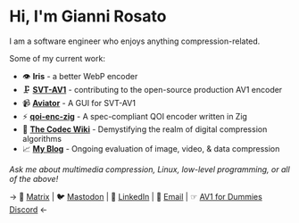 # Hi, I'm Gianni Rosato

I am a software engineer who enjoys anything compression-related.

Some of my current work:

- 👁️ **Iris** - a better WebP encoder
- 🗜️ **[SVT-AV1](https://gitlab.com/AOMediaCodec/SVT-AV1/)** - contributing to the open-source production AV1 encoder
- 📹 **[Aviator](https://wiki.x266.mov/docs/utilities/Aviator)** - A GUI for SVT-AV1
- ⚡️ **[qoi-enc-zig](https://github.com/gianni-rosato/qoi-enc-zig)** - A spec-compliant QOI encoder written in Zig
- 📖 **[The Codec Wiki](https://wiki.x266.mov/)** - Demystifying the realm of digital compression algorithms
- 📈 **[My Blog](https://giannirosato.com/blog/)** - Ongoing evaluation of image, video, & data compression

*Ask me about multimedia compression, Linux, low-level programming, or all of the above!*

-> 📲 [Matrix](https://matrix.to/#/@computerbustr:matrix.org) | 🐦️ [Mastodon](https://disobey.net/@gianni) | 🧾 [LinkedIn](https://www.linkedin.com/in/gianni-r-52487124b/) | 📧 [Email](mailto:grosatowork@proton.me) | ☞ [AV1 for Dummies Discord](https://discord.gg/bbQD5MjDr3) <-
